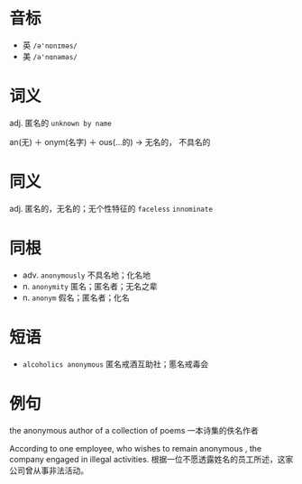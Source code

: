 # 音标

- 英 `/ə'nɒnɪməs/`
- 美 `/ə'nɑnəməs/`

# 词义

adj. 匿名的
`unknown by name`



an(无) ＋ onym(名字) ＋ ous(…的) → 无名的， 不具名的

# 同义

adj. 匿名的，无名的；无个性特征的
`faceless` `innominate`

# 同根

- adv. `anonymously` 不具名地；化名地
- n. `anonymity` 匿名；匿名者；无名之辈
- n. `anonym` 假名；匿名者；化名

# 短语

- `alcoholics anonymous` 匿名戒酒互助社；慝名戒毒会

# 例句

the anonymous author of a collection of poems
一本诗集的佚名作者

According to one employee, who wishes to remain anonymous , the company engaged in illegal activities.
根据一位不愿透露姓名的员工所述，这家公司曾从事非法活动。


